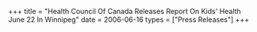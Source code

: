 +++
title = "Health Council Of Canada Releases Report On Kids' Health June 22 In Winnipeg"
date = 2006-06-16
types = ["Press Releases"]
+++
